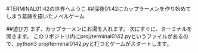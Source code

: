 #TERMINAL01:42の世界へようこ
##深夜01:42にカップラーメンを作り始めてしまう葛藤を描いたノベルゲーム

##遊び方
まず、カップラーメンにお湯を入れます。
次にすぐに、ターミナルを開きます。
このリポジトリ内にproj/terminal0142.pyというファイルがあるので、python3 proj/terminal0142.pyと打つとゲームがスタートします。
